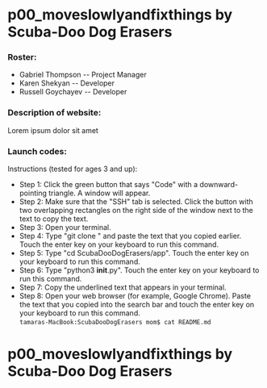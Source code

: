 # p00_moveslowlyandfixthings by Scuba-Doo Dog Erasers

### Roster:
 * Gabriel Thompson -- Project Manager
 * Karen Shekyan -- Developer
 * Russell Goychayev -- Developer
 
### Description of website:
Lorem ipsum dolor sit amet

### Launch codes:
Instructions (tested for ages 3 and up):
* Step 1: Click the green button that says "Code" with a downward-pointing triangle. A window will appear.
* Step 2: Make sure that the "SSH" tab is selected. Click the button with two overlapping rectangles on the right side of the window next to the text to copy the text.
* Step 3: Open your terminal. 
* Step 4: Type "git clone " and paste the text that you copied earlier. Touch the enter key on your keyboard to run this command.
* Step 5: Type "cd ScubaDooDogErasers/app". Touch the enter key on your keyboard to run this command.
* Step 6: Type "python3 __init__.py". Touch the enter key on your keyboard to run this command.
* Step 7: Copy the underlined text that appears in your terminal.
* Step 8: Open your web browser (for example, Google Chrome). Paste the text that you copied into the search bar and touch the enter key on your keyboard to run this command. \
`tamaras-MacBook:ScubaDooDogErasers mom$ cat README.md`
# p00_moveslowlyandfixthings by Scuba-Doo Dog Erasers
